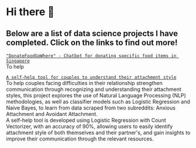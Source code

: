 # Hi there 👋

## Below are a list of data science projects I have completed. Click on the links to find out more! 

[`"DonateFoodGoWhere" - Chatbot for donating specific food items in Singapore`](https://github.com/tmq077/GA_Capstone_Project)
<br>To help

[`A self-help tool for couples to understand their attachment style`](https://github.com/tmq077/GA_Project_3)
<br>To help couples facing difficulties in their relationship strengthen communication through recognizing and understanding their attachment styles, this project explores the use of Natural Language Processing (NLP) methodologies, as well as classifier models such as Logistic Regression and Naive Bayes, to learn from data scraped from two subreddits: Anxious Attachment and Avoidant Attachment. 
<br>A self-help tool is developed using Logistic Regression with Count Vectorizer, with an accuracy of 90%, allowing users to easily identify attachment style of both themselves and their partner's, and gain insights to improve their communication through the relevant resources. 
